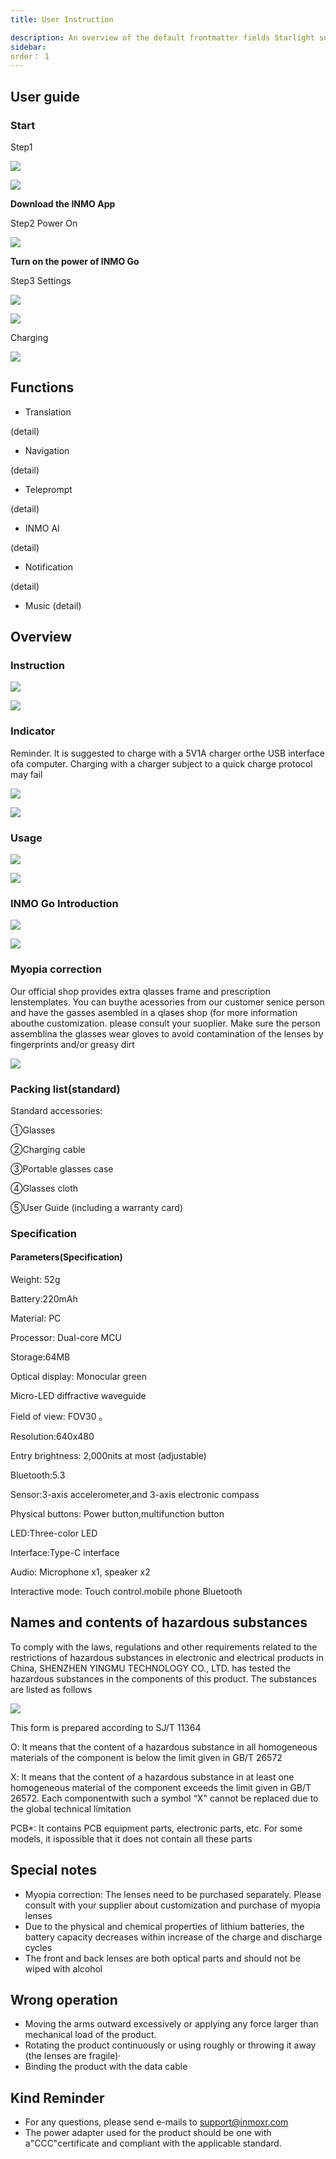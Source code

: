```yaml
---
title: User Instruction

description: An overview of the default frontmatter fields Starlight supports.
sidebar:
order： 1
---
```

## User guide

### Start

Step1

![](public/icons/google-download.svg)

![](public/icons/apple-download.svg)

**Download the  INMO App**

Step2 Power On

![](public/images/go/go-user-instruction-poweron.PNG)

**Turn on the power of INMO Go**

Step3 Settings

![](public/images/go/go-user-instruction-setting1.PNG)

![](public/images/go/go-user-instruction-setting2.PNG)

Charging

![](public/images/go/go-user-instruction-charging1.png)

## Functions

* Translation

(detail)

* Navigation

(detail)

* Teleprompt

(detail)

* INMO AI

(detail)

* Notification

(detail)

* Music
  (detail)

## Overview

### Instruction

![](public/images/go/go-user-instruction-introduction1.png)

![](public/images/go/go-user-instruction-introduction2.png)

### Indicator

Reminder. lt is suggested to charge with a 5V1A charger orthe USB interface ofa computer. Charging with a charger subject to a quick charge protocol may fail

![](public/images/go/go-user-instruction-2.png)

![](public/images/go/go-user-instruction-3.png)

### Usage

![](public/images/go/go-user-instruction-usage-1.png)

![](public/images/go/go-user-instruction-usage-2.png)

### INMO Go Introduction

![](public/images/go/go-user-instruction-introduction-1.png)

![](public/images/go/go-user-instruction-introduction-2.png)

### Myopia correction

Our official shop provides extra qlasses frame and prescription lenstemplates. You can buythe acessories from our customer senice person and have the gasses asembled in a qlases shop (for more information abouthe customization. please consult your suoplier. Make sure the person assemblina the glasses wear gloves to avoid contamination of the lenses by fingerprints and/or greasy dirt

![](public/images/go/go-user-instruction-myopia.png)

### Packing list(standard)&#x20;

Standard    accessories:

①Glasses  &#x20;

②Charging cable    &#x20;

③Portable glasses case   &#x20;

④Glasses cloth   &#x20;

⑤User Guide (including a warranty card)

### Specification

#### Parameters(Specification)

Weight: 52g

Battery:220mAh

Material: PC

Processor: Dual-core MCU

Storage:64MB

Optical display: Monocular green

Micro-LED diffractive waveguide

Field of view: FOV30 。

Resolution:640x480

Entry brightness: 2,000nits at most (adjustable)

Bluetooth:5.3

Sensor:3-axis accelerometer,and 3-axis electronic compass

Physical buttons: Power button,multifunction button

LED:Three-color LED

Interface:Type-C interface

Audio: Microphone x1, speaker x2

Interactive mode: Touch control.mobile phone Bluetooth

## Names and contents of hazardous substances

To comply with the laws, regulations and other requirements related to the restrictions of hazardous substances in electronic and electrical products in China, SHENZHEN YINGMU TECHNOLOGY CO., LTD. has tested the hazardous substances in the components of this product. The substances are listed as follows

![](public/images/go/go-user-instruction-hazardous.png)

This form is prepared according to SJ/T 11364

O: lt means that the content of a hazardous substance in all homogeneous materials of the component is below the limit given in GB/T 26572

X: lt means that the content of a hazardous substance in at least one homogeneous material of the component exceeds the limit given in GB/T 26572. Each componentwith such a symbol “X" cannot be replaced due to the global technical limitation

PCB\*: lt contains PCB equipment parts, electronic parts, etc. For some models, it ispossible that it does not contain all these parts

## Special notes

* Myopia correction: The lenses need to be purchased separately. Please consult with your supplier about customization and purchase of myopia lenses
* Due to the physical and chemical properties of lithium batteries, the battery capacity decreases within increase of the charge and discharge cycles
* The front and back lenses are both optical parts and should not be wiped with alcohol

## Wrong operation

* Moving the arms outward excessively or applying any force larger than mechanical load of the product.&#x20;
* Rotating the product continuously or using roughly or throwing it away (the lenses are fragile)·
* Binding the product with the data cable

## Kind Reminder

* For any questions, please send e-mails to support@inmoxr.com
* The power adapter used for the product should be one with a"CCC"certificate and compliant with the applicable standard.
